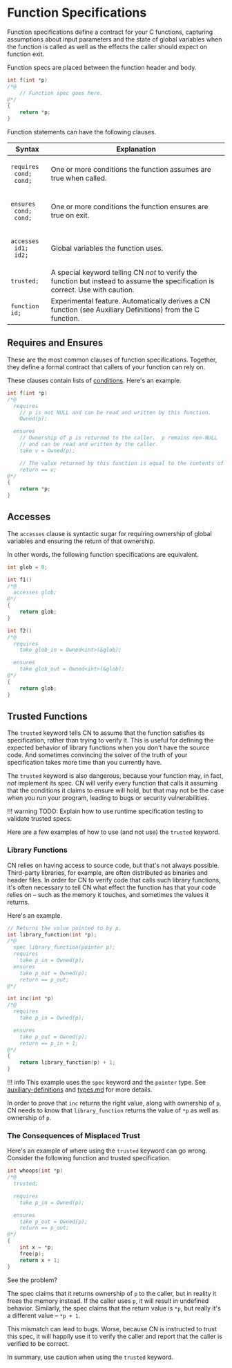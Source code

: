 # Function Specifications

Function specifications define a contract for your C functions, capturing
assumptions about input parameters and the state of global variables when the
function is called as well as the effects the caller should expect on function
exit.

Function specs are placed between the function header and body.

```c
int f(int *p)
/*@
    // Function spec goes here.
@*/
{
    return *p;
}
```

Function statements can have the following clauses.

| Syntax | Explanation |
| ------ | ----------- |
| <p><code>requires<br/>&emsp;cond;<br/>&emsp;cond;</code></p> | One or more conditions the function assumes are true when called. |
| <p><code>ensures<br/>&emsp;cond;<br/>&emsp;cond;</code></p>  | One or more conditions the function ensures are true on exit. |
| <p><code>accesses<br/>&emsp;id1;<br/>&emsp;id2;</code></p> | Global variables the function uses. |
| `trusted;` | A special keyword telling CN _not_ to verify the function but instead to assume the specification is correct.  Use with caution. |
| <code>function id;</code> | Experimental feature.  Automatically derives a CN function (see Auxiliary Definitions) from the C function. |

## Requires and Ensures

These are the most common clauses of function specifications.  Together,
they define a formal contract that callers of your function can rely on.

These clauses contain lists of [conditions](conditions.md).
Here's an example.

```c
int f(int *p)
/*@
  requires
    // p is not NULL and can be read and written by this function.
    Owned(p);

  ensures
    // Ownership of p is returned to the caller.  p remains non-NULL
    // and can be read and written by the caller. 
    take v = Owned(p);

    // The value returned by this function is equal to the contents of p.
    return == v;
@*/
{
    return *p;
}
```

## Accesses

The `accesses` clause is syntactic sugar for requiring ownership of global
variables and ensuring the return of that ownership.

In other words, the following function specifications are equivalent.

```c
int glob = 0;

int f1()
/*@
  accesses glob;
@*/
{
    return glob;
}

int f2()
/*@
  requires
    take glob_in = Owned<int>(&glob);

  ensures
    take glob_out = Owned<int>(&glob);
@*/
{
    return glob;
}
```

## Trusted Functions

The `trusted` keyword tells CN to assume that the function satisfies its
specification, rather than trying to verify it.  This is useful for defining
the expected behavior of library functions when you don't have the source code.
And sometimes convincing the solver of the truth of your specification takes
more time than you currently have.

The `trusted` keyword is also dangerous, because your function may, in fact,
_not_ implement its spec.  CN will verify every function that calls it assuming
that the conditions it claims to ensure will hold, but that may not be the case
when you run your program, leading to bugs or security vulnerabilities.

!!! warning
    TODO: Explain how to use runtime specification testing to validate trusted
    specs.

Here are a few examples of how to use (and not use) the `trusted` keyword.

### Library Functions

CN relies on having access to source code, but that's not always possible.
Third-party libraries, for example, are often distributed as binaries and
header files.  In order for CN to verify code that calls such library
functions, it's often necessary to tell CN what effect the function has that
your code relies on – such as the memory it touches, and sometimes the values
it returns.

Here's an example.

```c
// Returns the value pointed to by p.
int library_function(int *p);
/*@
  spec library_function(pointer p);
  requires
    take p_in = Owned(p);
  ensures
    take p_out = Owned(p);
    return == p_out;
@*/

int inc(int *p)
/*@
  requires
    take p_in = Owned(p);

  ensures
    take p_out = Owned(p);
    return == p_in + 1;
@*/
{
    return library_function(p) + 1;
}
```

!!! info
    This example uses the `spec` keyword and the `pointer` type.  See
    [auxiliary-definitions](auxiliary-definitions/README.md) and
    [types.md](types.md) for more details.

In order to prove that `inc` returns the right value, along with ownership of
`p`, CN needs to know that `library_function` returns the value of `*p` as well
as ownership of `p`.

### The Consequences of Misplaced Trust

Here's an example of where using the `trusted` keyword can go wrong.  Consider
the following function and trusted specification.

```c
int whoops(int *p)
/*@
  trusted;

  requires
    take p_in = Owned(p);

  ensures
    take p_out = Owned(p);
    return == p_out;
@*/
{
    int x = *p;
    free(p);
    return x + 1;
}
```

See the problem?

The spec claims that it returns ownership of `p` to the caller, but in reality
it frees the memory instead.  If the caller uses `p`, it will result in
undefined behavior.  Similarly, the spec claims that the return value is `*p`,
but really it's a different value – `*p + 1`.

This mismatch can lead to bugs.  Worse, because CN is instructed to trust this
spec, it will happily use it to verify the caller and report that the caller is
verified to be correct.

In summary, use caution when using the `trusted` keyword.
